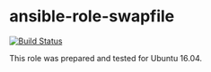 # ansible-role-swapfile

[![Build Status](https://travis-ci.com/iroquoisorg/ansible-role-swapfile.svg?branch=master)](https://travis-ci.com/iroquoisorg/ansible-role-swapfile)

This role was prepared and tested for Ubuntu 16.04.
